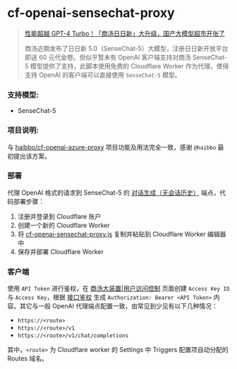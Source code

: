 # cf-openai-sensechat-proxy

> [性能超越 GPT-4 Turbo！「商汤日日新」大升级，国产大模型超市开张了](https://mp.weixin.qq.com/s/rl4_-wbsLDZefnuy_O5DkQ)
> 
> 商汤近期发布了日日新 5.0（SenseChat-5）大模型，注册日日新开放平台即送 60 元代金卷。但似乎暂未有 OpenAI 客户端支持对商汤 SenseChat-5 模型提供了支持，此脚本使用免费的 Cloudflare Worker 作为代理，使得支持 OpenAI 的客户端可以直接使用 `SenseChat-5` 模型。

### 支持模型:
- SenseChat-5
  
### 项目说明:
与 [haibbo/cf-openai-azure-proxy](https://github.com/haibbo/cf-openai-azure-proxy) 项目功能及用法完全一致，感谢 `@haibbo` 最初提出该方案。

### 部署
代理 OpenAI 格式的请求到 SenseChat-5 的 [对话生成（无会话历史）](https://platform.sensenova.cn/doc?path=/chat/ChatCompletions/ChatCompletions.md) 端点，代码部署步骤：

1. 注册并登录到 Cloudflare 账户
2. 创建一个新的 Cloudflare Worker
3. 将 [cf-openai-sensechat-proxy.js](./cf-openai-sensechat-proxy.js) 复制并粘贴到 Cloudflare Worker 编辑器中
4. 保存并部署 Cloudflare Worker

### 客户端
使用 `API Token` 进行鉴权，在 [商汤大装置|用户访问控制](https://console.sensecore.cn/iam/Security/access-key) 页面创建 `Access Key ID` 与 `Access Key`，根据 [接口鉴权](https://platform.sensenova.cn/doc?path=/overview/Authorization.md) 生成 `Authorization: Bearer <API Token>` 内容。其它与一般 OpenAI 代理端点配置一致，由常见到少见有以下几种情况：

- `https://<route>`
- `https://<route>/v1`
- `https://<route>/v1/chat/completions`

其中，`<route>` 为 Cloudflare worker 的 Settings 中 Triggers 配置项自动分配的 Routes 域名。
